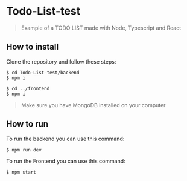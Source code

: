 # Todo-List-test
> Example of a TODO LIST made with Node, Typescript and React

## How to install

Clone the repository and follow these steps:

```
$ cd Todo-List-test/backend
$ npm i

$ cd ../frontend
$ npm i
```

> Make sure you have MongoDB installed on your computer

## How to run

To run the backend you can use this command:
```
$ npm run dev
```

To run the Frontend you can use this command:
```
$ npm start
```

